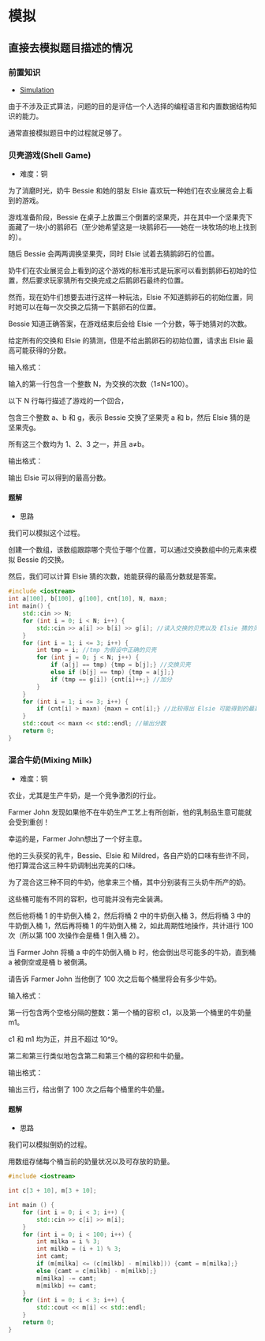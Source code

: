 # 模拟

## 直接去模拟题目描述的情况

### 前置知识

* [Simulation](https://darrenyao.com/usacobook/cpp.pdf#page=24)

由于不涉及正式算法，问题的目的是评估一个人选择的编程语言和内置数据结构知识的能力。

通常直接模拟题目中的过程就足够了。

### 贝壳游戏(Shell Game)

* 难度：铜

为了消磨时光，奶牛 Bessie 和她的朋友 Elsie 喜欢玩一种她们在农业展览会上看到的游戏。

游戏准备阶段，Bessie 在桌子上放置三个倒置的坚果壳，并在其中一个坚果壳下面藏了一块小的鹅卵石（至少她希望这是一块鹅卵石——她在一块牧场的地上找到的）。

随后 Bessie 会两两调换坚果壳，同时 Elsie 试着去猜鹅卵石的位置。

奶牛们在农业展览会上看到的这个游戏的标准形式是玩家可以看到鹅卵石初始的位置，然后要求玩家猜所有交换完成之后鹅卵石最终的位置。

然而，现在奶牛们想要去进行这样一种玩法，Elsie 不知道鹅卵石的初始位置，同时她可以在每一次交换之后猜一下鹅卵石的位置。

Bessie 知道正确答案，在游戏结束后会给 Elsie 一个分数，等于她猜对的次数。

给定所有的交换和 Elsie 的猜测，但是不给出鹅卵石的初始位置，请求出 Elsie 最高可能获得的分数。

输入格式：

输入的第一行包含一个整数 N，为交换的次数（1≤N≤100）。

以下 N 行每行描述了游戏的一个回合，

包含三个整数 a、b 和 g，表示 Bessie 交换了坚果壳 a 和 b，然后 Elsie 猜的是坚果壳g。

所有这三个数均为 1、2、3 之一，并且 a≠b。

输出格式：

输出 Elsie 可以得到的最高分数。

#### 题解

* 思路

我们可以模拟这个过程。

创建一个数组，该数组跟踪哪个壳位于哪个位置，可以通过交换数组中的元素来模拟 Bessie 的交换。

然后，我们可以计算 Elsie 猜的次数，她能获得的最高分数就是答案。

```cpp
#include <iostream>
int a[100], b[100], g[100], cnt[10], N, maxn;
int main() {
    std::cin >> N;
    for (int i = 0; i < N; i++) {
        std::cin >> a[i] >> b[i] >> g[i]; //读入交换的贝壳以及 Elsie 猜的贝壳
    }
    for (int i = 1; i <= 3; i++) {
        int tmp = i; //tmp 为假设中正确的贝壳
        for (int j = 0; j < N; j++) {
            if (a[j] == tmp) {tmp = b[j];} //交换贝壳
            else if (b[j] == tmp) {tmp = a[j];} 
            if (tmp == g[i]) {cnt[i]++;} //加分
        }
    }
    for (int i = 1; i <= 3; i++) {
        if (cnt[i] > maxn) {maxn = cnt[i];} //比较得出 Elsie 可能得到的最高分
    }
    std::cout << maxn << std::endl; //输出分数
    return 0;
}
```

### 混合牛奶(Mixing Milk)

* 难度：铜

农业，尤其是生产牛奶，是一个竞争激烈的行业。

Farmer John 发现如果他不在牛奶生产工艺上有所创新，他的乳制品生意可能就会受到重创！

幸运的是，Farmer John想出了一个好主意。

他的三头获奖的乳牛，Bessie、Elsie 和 Mildred，各自产奶的口味有些许不同，他打算混合这三种牛奶调制出完美的口味。

为了混合这三种不同的牛奶，他拿来三个桶，其中分别装有三头奶牛所产的奶。

这些桶可能有不同的容积，也可能并没有完全装满。

然后他将桶 1 的牛奶倒入桶 2，然后将桶 2 中的牛奶倒入桶 3，然后将桶 3 中的牛奶倒入桶 1，然后再将桶 1 的牛奶倒入桶 2，如此周期性地操作，共计进行 100 次（所以第 100 次操作会是桶 1 倒入桶 2）。

当 Farmer John 将桶 a 中的牛奶倒入桶 b 时，他会倒出尽可能多的牛奶，直到桶 a 被倒空或是桶 b 被倒满。

请告诉 Farmer John 当他倒了 100 次之后每个桶里将会有多少牛奶。

输入格式：

第一行包含两个空格分隔的整数：第一个桶的容积 c1，以及第一个桶里的牛奶量 m1。

c1 和 m1 均为正，并且不超过 10^9。

第二和第三行类似地包含第二和第三个桶的容积和牛奶量。

输出格式：

输出三行，给出倒了 100 次之后每个桶里的牛奶量。

#### 题解

* 思路

我们可以模拟倒奶的过程。

用数组存储每个桶当前的奶量状况以及可存放的奶量。

```cpp
#include <iostream>

int c[3 + 10], m[3 + 10];

int main () {
    for (int i = 0; i < 3; i++) {
        std::cin >> c[i] >> m[i];
    }
    for (int i = 0; i < 100; i++) {
        int milka = i % 3;
        int milkb = (i + 1) % 3;
        int camt;
        if (m[milka] <= (c[milkb] - m[milkb])) {camt = m[milka];}
        else {camt = c[milkb] - m[milkb];}
        m[milka] -= camt;
        m[milkb] += camt;
    }
    for (int i = 0; i < 3; i++) {
        std::cout << m[i] << std::endl;
    }
    return 0;
}
```
